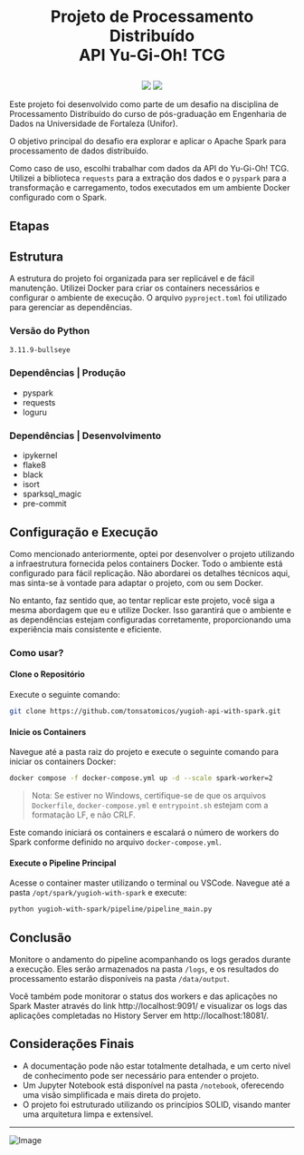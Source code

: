 # <p align="center">Projeto de Processamento Distribuído<br>API Yu-Gi-Oh! TCG</p>

<p align="center">
<img src="http://img.shields.io/static/v1?label=LICENCA&message=N/A&color=GREEN&style=for-the-badge"/>
<img src="http://img.shields.io/static/v1?label=STATUS&message=N/A&color=GREEN&style=for-the-badge"/>
</p>

Este projeto foi desenvolvido como parte de um desafio na disciplina de Processamento Distribuído do curso de pós-graduação em Engenharia de Dados na Universidade de Fortaleza (Unifor). 

O objetivo principal do desafio era explorar e aplicar o Apache Spark para processamento de dados distribuído.

Como caso de uso, escolhi trabalhar com dados da API do Yu-Gi-Oh! TCG. Utilizei a biblioteca <code>requests</code> para a extração dos dados e o <code>pyspark</code> para a transformação e carregamento, todos executados em um ambiente Docker configurado com o Spark.

## Etapas

## Estrutura

A estrutura do projeto foi organizada para ser replicável e de fácil manutenção. Utilizei Docker para criar os containers necessários e configurar o ambiente de execução. O arquivo <code>pyproject.toml</code> foi utilizado para gerenciar as dependências.

### Versão do Python
```bash
3.11.9-bullseye
```

### Dependências | Produção

- pyspark
- requests
- loguru

### Dependências | Desenvolvimento

- ipykernel
- flake8
- black
- isort
- sparksql_magic
- pre-commit

## Configuração e Execução

Como mencionado anteriormente, optei por desenvolver o projeto utilizando a infraestrutura fornecida pelos containers Docker. Todo o ambiente está configurado para fácil replicação. Não abordarei os detalhes técnicos aqui, mas sinta-se à vontade para adaptar o projeto, com ou sem Docker.

No entanto, faz sentido que, ao tentar replicar este projeto, você siga a mesma abordagem que eu e utilize Docker. Isso garantirá que o ambiente e as dependências estejam configuradas corretamente, proporcionando uma experiência mais consistente e eficiente.

### Como usar?

#### Clone o Repositório

Execute o seguinte comando:

```bash
git clone https://github.com/tonsatomicos/yugioh-api-with-spark.git
```

#### Inicie os Containers

Navegue até a pasta raiz do projeto e execute o seguinte comando para iniciar os containers Docker: 

```bash
docker compose -f docker-compose.yml up -d --scale spark-worker=2
```

> Nota: Se estiver no Windows, certifique-se de que os arquivos <code>Dockerfile</code>, <code>docker-compose.yml</code> e <code>entrypoint.sh</code> estejam com a formatação LF, e não CRLF.

Este comando iniciará os containers e escalará o número de workers do Spark conforme definido no arquivo <code>docker-compose.yml</code>.

#### Execute o Pipeline Principal

Acesse o container master utilizando o terminal ou VSCode. Navegue até a pasta <code>/opt/spark/yugioh-with-spark</code> e execute:

```bash
python yugioh-with-spark/pipeline/pipeline_main.py
```

## Conclusão

Monitore o andamento do pipeline acompanhando os logs gerados durante a execução. Eles serão armazenados na pasta <code>/logs</code>, e os resultados do processamento estarão disponíveis na pasta <code>/data/output</code>.

Você também pode monitorar o status dos workers e das aplicações no Spark Master através do link http://localhost:9091/ e visualizar os logs das aplicações completadas no History Server em http://localhost:18081/.

## Considerações Finais

- A documentação pode não estar totalmente detalhada, e um certo nível de conhecimento pode ser necessário para entender o projeto.
- Um Jupyter Notebook está disponível na pasta <code>/notebook</code>, oferecendo uma visão simplificada e mais direta do projeto.
- O projeto foi estruturado utilizando os princípios SOLID, visando manter uma arquitetura limpa e extensível.
<hr>

![Image](https://i.imgur.com/p4vnGAN.gif)
